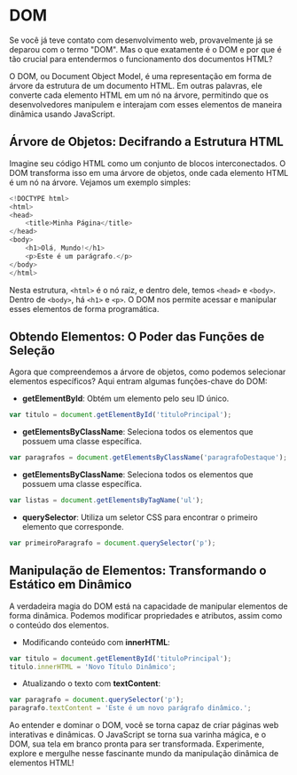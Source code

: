 # DOM

Se você já teve contato com desenvolvimento web, provavelmente já se deparou com o termo "DOM". Mas o que exatamente é o DOM e por que é tão crucial para entendermos o funcionamento dos documentos HTML?

O DOM, ou Document Object Model, é uma representação em forma de árvore da estrutura de um documento HTML. Em outras palavras, ele converte cada elemento HTML em um nó na árvore, permitindo que os desenvolvedores manipulem e interajam com esses elementos de maneira dinâmica usando JavaScript.

## Árvore de Objetos: Decifrando a Estrutura HTML

Imagine seu código HTML como um conjunto de blocos interconectados. O DOM transforma isso em uma árvore de objetos, onde cada elemento HTML é um nó na árvore. Vejamos um exemplo simples:

```js
<!DOCTYPE html>
<html>
<head>
    <title>Minha Página</title>
</head>
<body>
    <h1>Olá, Mundo!</h1>
    <p>Este é um parágrafo.</p>
</body>
</html>

```

Nesta estrutura, `<html>` é o nó raiz, e dentro dele, temos `<head>` e `<body>`. Dentro de `<body>`, há `<h1>` e `<p>`. O DOM nos permite acessar e manipular esses elementos de forma programática.

## Obtendo Elementos: O Poder das Funções de Seleção

Agora que compreendemos a árvore de objetos, como podemos selecionar elementos específicos? Aqui entram algumas funções-chave do DOM:

- **getElementById**: Obtém um elemento pelo seu ID único.

```js
var titulo = document.getElementById('tituloPrincipal');
```

- **getElementsByClassName**: Seleciona todos os elementos que possuem uma classe específica.

```js
var paragrafos = document.getElementsByClassName('paragrafoDestaque');
```

- **getElementsByClassName**: Seleciona todos os elementos que possuem uma classe específica.

```js
var listas = document.getElementsByTagName('ul');
```

- **querySelector**: Utiliza um seletor CSS para encontrar o primeiro elemento que corresponde.

```js
var primeiroParagrafo = document.querySelector('p');
```

## Manipulação de Elementos: Transformando o Estático em Dinâmico

A verdadeira magia do DOM está na capacidade de manipular elementos de forma dinâmica. Podemos modificar propriedades e atributos, assim como o conteúdo dos elementos.

- Modificando conteúdo com **innerHTML**:

```js
var titulo = document.getElementById('tituloPrincipal');
titulo.innerHTML = 'Novo Título Dinâmico';
```

- Atualizando o texto com **textContent**:

```js
var paragrafo = document.querySelector('p');
paragrafo.textContent = 'Este é um novo parágrafo dinâmico.';
```

Ao entender e dominar o DOM, você se torna capaz de criar páginas web interativas e dinâmicas. O JavaScript se torna sua varinha mágica, e o DOM, sua tela em branco pronta para ser transformada. Experimente, explore e mergulhe nesse fascinante mundo da manipulação dinâmica de elementos HTML!
